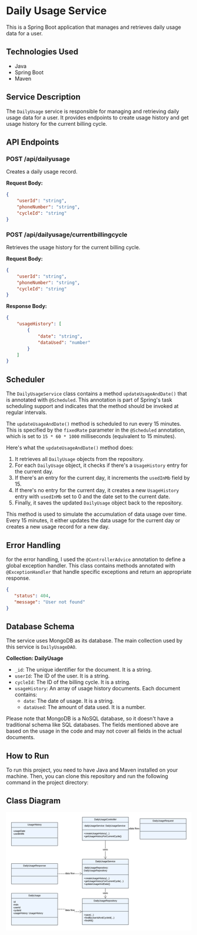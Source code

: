 # Daily Usage Service

This is a Spring Boot application that manages and retrieves daily usage data for a user.

## Technologies Used

- Java
- Spring Boot
- Maven

## Service Description

The `DailyUsage` service is responsible for managing and retrieving daily usage data for a user. It provides endpoints to create usage history and get usage history for the current billing cycle.

## API Endpoints

### POST /api/dailyusage
Creates a daily usage record.

**Request Body:**
```json
{
    "userId": "string",
    "phoneNumber": "string",
    "cycleId": "string"
}
```
### POST /api/dailyusage/currentbillingcycle

Retrieves the usage history for the current billing cycle.  

**Request Body:**
```json
{
    "userId": "string",
    "phoneNumber": "string",
    "cycleId": "string"
}
```
**Response Body:**

```json
{
    "usageHistory": [
        {
            "date": "string",
            "dataUsed": "number"
        }
    ]
}
```
## Scheduler

The `DailyUsageService` class contains a method `updateUsageAndDate()` that is annotated with `@Scheduled`. This annotation is part of Spring's task scheduling support and indicates that the method should be invoked at regular intervals.

The `updateUsageAndDate()` method is scheduled to run every 15 minutes. This is specified by the `fixedRate` parameter in the `@Scheduled` annotation, which is set to `15 * 60 * 1000` milliseconds (equivalent to 15 minutes).

Here's what the `updateUsageAndDate()` method does:

1. It retrieves all `DailyUsage` objects from the repository.
2. For each `DailyUsage` object, it checks if there's a `UsageHistory` entry for the current day.
3. If there's an entry for the current day, it increments the `usedInMb` field by 15.
4. If there's no entry for the current day, it creates a new `UsageHistory` entry with `usedInMb` set to 0 and the date set to the current date.
5. Finally, it saves the updated `DailyUsage` object back to the repository.

This method is used to simulate the accumulation of data usage over time. Every 15 minutes, it either updates the data usage for the current day or creates a new usage record for a new day.

## Error Handling
for the error handling, I used the `@ControllerAdvice` annotation to define a global exception handler. This class contains methods annotated with `@ExceptionHandler` that handle specific exceptions and return an appropriate response.
```json
{
   "status": 404,
   "message": "User not found"
}
```

## Database Schema
The service uses MongoDB as its database. The main collection used by this service is `DailyUsageDAO`.

**Collection: DailyUsage**
- `_id`: The unique identifier for the document. It is a string.
- `userId`: The ID of the user. It is a string.
- `cycleId`: The ID of the billing cycle. It is a string.
- `usageHistory`: An array of usage history documents. Each document contains:
  - `date`: The date of usage. It is a string.
  - `dataUsed`: The amount of data used. It is a number.

Please note that MongoDB is a NoSQL database, so it doesn't have a traditional schema like SQL databases. The fields mentioned above are based on the usage in the code and may not cover all fields in the actual documents.

## How to Run
To run this project, you need to have Java and Maven installed on your machine. Then, you can clone this repository and run the following command in the project directory:

## Class Diagram

![Service Design Diagram](images/Dailyusage.png)
